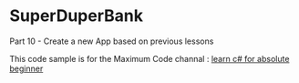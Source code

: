 # SuperDuperBank
Part 10 - Create a new App based on previous lessons

This code sample is for the Maximum Code channal : [learn c# for absolute beginner](https://www.youtube.com/watch?v=0jI053W8Kgk&list=PLWsA6cHKI8s1BbMPZTIvbiKZTAqrYRRRh&index=11)

